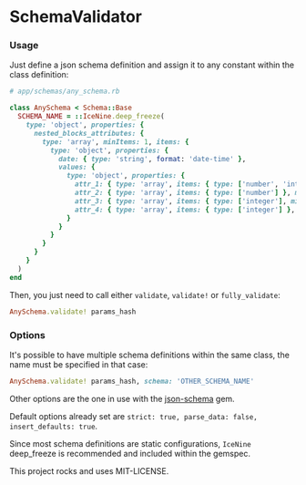 # SchemaValidator

### Usage

Just define a json schema definition and assign it to any constant within the class definition:

```ruby
# app/schemas/any_schema.rb

class AnySchema < Schema::Base
  SCHEMA_NAME = ::IceNine.deep_freeze(
    type: 'object', properties: {
      nested_blocks_attributes: {
        type: 'array', minItems: 1, items: {
          type: 'object', properties: {
            date: { type: 'string', format: 'date-time' },
            values: {
              type: 'object', properties: {
                attr_1: { type: 'array', items: { type: ['number', 'integer'] }, minItems: 5, maxItems: 5 },
                attr_2: { type: 'array', items: { type: ['number'] }, minItems: 4, maxItems: 4 },
                attr_3: { type: 'array', items: { type: ['integer'], minimum: 0, maximum: 1 }, minItems: 64, maxItems: 64 },
                attr_4: { type: 'array', items: { type: ['integer'] }, minItems: 4, maxItems: 4 },
              }
            }
          }
        }
      }
    }
  )
end
```

Then, you just need to call either `validate`, `validate!` or `fully_validate`:

```ruby
AnySchema.validate! params_hash
```

### Options

It's possible to have multiple schema definitions within the same class, the name must be specified in that case:

```ruby
AnySchema.validate! params_hash, schema: 'OTHER_SCHEMA_NAME'
```

Other options are the one in use with the [json-schema](https://github.com/ruby-json-schema/json-schema) gem.

Default options already set are `strict: true, parse_data: false, insert_defaults: true`.

Since most schema definitions are static configurations, `IceNine` deep_freeze is recommended and included within the gemspec.


This project rocks and uses MIT-LICENSE.
